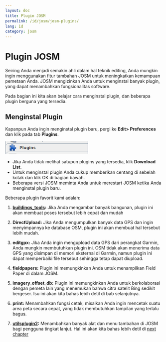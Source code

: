 ```yaml
---
layout: doc
title: Plugin JOSM
permalink: /id/josm/josm-plugins/
lang: id
category: josm
---
```


Plugin JOSM
============


Seiring Anda menjadi semakin ahli dalam hal teknik editing, Anda mungkin ingin menggunakan fitur tambahan JOSM untuk meningkatkan kemampuan pemetaan Anda. JOSM mengizinkan Anda untuk menginstal banyak plugin, yang dapat menambahkan fungsionalitas software.   

Pada bagian ini kita akan belajar cara menginstal plugin, dan beberapa plugin berguna yang tersedia. 

Menginstal Plugin
-------------------
Kapanpun Anda ingin menginstal plugin baru, pergi ke **Edit\> Preferences** dan klik pada tab **Plugins**.  

![Plugins][]

* Jika Anda tidak melihat satupun plugins yang tersedia, klik **Download List**.  
* Untuk menginstal plugin Anda cukup memberikan centang di sebelah kotak dan klik OK di bagian bawah.  
* Beberapa versi JOSM meminta Anda untuk merestart JOSM ketika Anda menginstal plugin baru.

Beberapa plugin favorit kami adalah:

1. **[buildings_tools](/en/josm/josm-more-plugins/#the-buildings-tools-plugin):** Jika Anda mengambar banyak bangunan, plugin ini akan membuat poses tersebut lebih cepat dan mudah  

2. **DirectUpload:** Jika Anda mengumpulkan banyak data GPS dan ingin menyimpannya ke database OSM, plugin ini akan membuat hal tersebut lebih mudah.  

3. **editgpx:** Jika Anda ingin mengupload data GPS dari perangkat Garmin, Anda mungkin membutuhkan plugin ini. OSM tidak akan menerima data GPS yang disimpan di memori eksternal di Garmin, namun plugin ini dapat memperbaiki file tersebut sehingga tetap dapat diupload.   

4. **fieldpapers:** Plugin ini memungkinkan Anda untuk menampilkan Field Paper di dalam JOSM.  

5. **imagery_offset_db:** Plugin ini memungkinkan Anda untuk berkolaborasi dengan pemeta lain yang menemukan bahwa citra satelit Bing sedikit bergeser. Isu ini akan kita bahas lebih detil di bab selanjutnya.   

6. **print:** Menambahkan fungsi cetak, misalkan Anda ingin mencetak suatu area peta secara cepat, yang tidak membutuhkan tampilan yang terlalu bagus.  

7. **[utilsplugin2](/en/josm/josm-more-plugins/#more-selection-tools):** Menambahkan banyak alat dan menu tambahan di JOSM bagi pengguna tingkat lanjut. Hal ini akan kita bahas lebih detil di [next chapter](/en/josm/josm-more-plugins)

[Plugins]: /images/josm/josm-plugins_image00_plug-icon.png
